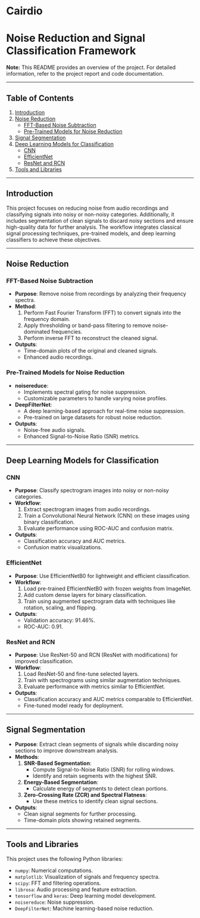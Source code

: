 # Cairdio

# Noise Reduction and Signal Classification Framework

**Note:** This README provides an overview of the project. For detailed information, refer to the project report and code documentation.

---

## Table of Contents
1. [Introduction](#introduction)
2. [Noise Reduction](#noise-reduction)
   - [FFT-Based Noise Subtraction](#fft-based-noise-subtraction)
   - [Pre-Trained Models for Noise Reduction](#pre-trained-models-for-noise-reduction)
3. [Signal Segmentation](#signal-segmentation)
4. [Deep Learning Models for Classification](#deep-learning-models-for-classification)
   - [CNN](#cnn)
   - [EfficientNet](#efficientnet)
   - [ResNet and RCN](#resnet-and-rcn)
5. [Tools and Libraries](#tools-and-libraries)

---

## Introduction
This project focuses on reducing noise from audio recordings and classifying signals into noisy or non-noisy categories. Additionally, it includes segmentation of clean signals to discard noisy sections and ensure high-quality data for further analysis. The workflow integrates classical signal processing techniques, pre-trained models, and deep learning classifiers to achieve these objectives.

---

## Noise Reduction
### FFT-Based Noise Subtraction
- **Purpose**: Remove noise from recordings by analyzing their frequency spectra.
- **Method**:
  1. Perform Fast Fourier Transform (FFT) to convert signals into the frequency domain.
  2. Apply thresholding or band-pass filtering to remove noise-dominated frequencies.
  3. Perform inverse FFT to reconstruct the cleaned signal.
- **Outputs**:
  - Time-domain plots of the original and cleaned signals.
  - Enhanced audio recordings.

### Pre-Trained Models for Noise Reduction
- **noisereduce**:
  - Implements spectral gating for noise suppression.
  - Customizable parameters to handle varying noise profiles.
- **DeepFilterNet**:
  - A deep learning-based approach for real-time noise suppression.
  - Pre-trained on large datasets for robust noise reduction.
- **Outputs**:
  - Noise-free audio signals.
  - Enhanced Signal-to-Noise Ratio (SNR) metrics.

---

## Deep Learning Models for Classification
### CNN
- **Purpose**: Classify spectrogram images into noisy or non-noisy categories.
- **Workflow**:
  1. Extract spectrogram images from audio recordings.
  2. Train a Convolutional Neural Network (CNN) on these images using binary classification.
  3. Evaluate performance using ROC-AUC and confusion matrix.
- **Outputs**:
  - Classification accuracy and AUC metrics.
  - Confusion matrix visualizations.

### EfficientNet
- **Purpose**: Use EfficientNetB0 for lightweight and efficient classification.
- **Workflow**:
  1. Load pre-trained EfficientNetB0 with frozen weights from ImageNet.
  2. Add custom dense layers for binary classification.
  3. Train using augmented spectrogram data with techniques like rotation, scaling, and flipping.
- **Outputs**:
  - Validation accuracy: 91.46%.
  - ROC-AUC: 0.91.

### ResNet and RCN
- **Purpose**: Use ResNet-50 and RCN (ResNet with modifications) for improved classification.
- **Workflow**:
  1. Load ResNet-50 and fine-tune selected layers.
  2. Train with spectrograms using similar augmentation techniques.
  3. Evaluate performance with metrics similar to EfficientNet.
- **Outputs**:
  - Classification accuracy and AUC metrics comparable to EfficientNet.
  - Fine-tuned model ready for deployment.

---

## Signal Segmentation
- **Purpose**: Extract clean segments of signals while discarding noisy sections to improve downstream analysis.
- **Methods**:
  1. **SNR-Based Segmentation**:
     - Compute Signal-to-Noise Ratio (SNR) for rolling windows.
     - Identify and retain segments with the highest SNR.
  2. **Energy-Based Segmentation**:
     - Calculate energy of segments to detect clean portions.
  3. **Zero-Crossing Rate (ZCR) and Spectral Flatness**:
     - Use these metrics to identify clean signal sections.
- **Outputs**:
  - Clean signal segments for further processing.
  - Time-domain plots showing retained segments.

---

## Tools and Libraries
This project uses the following Python libraries:
- `numpy`: Numerical computations.
- `matplotlib`: Visualization of signals and frequency spectra.
- `scipy`: FFT and filtering operations.
- `librosa`: Audio processing and feature extraction.
- `tensorflow` and `keras`: Deep learning model development.
- `noisereduce`: Noise suppression.
- `DeepFilterNet`: Machine learning-based noise reduction.


